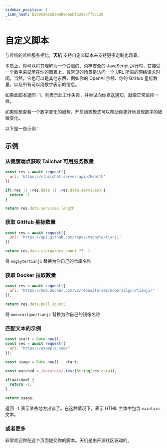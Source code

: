 ```yaml
---
sidebar_position: 1
_i18n_hash: b3805dea583e9b96a5bf32e57ff9c130
---
```

# 自定义脚本

与传统的监控服务相比，**天机** 支持自定义脚本来支持更多定制化场景。

本质上，你可以将其理解为一个受限的、内存安全的 JavaScript 运行时，它接受一个数字来显示在你的图表上。最常见的场景是访问一个 URL 所需的网络请求时间。当然，它也可以是其他东西，例如你的 OpenAI 余额、你的 GitHub 星标数量，以及所有可以用数字表示的信息。

如果此脚本返回 -1，则表示此工作失败，并尝试向你发送通知，就像正常监控一样。

如果你想查看一个数字变化的趋势，开启趋势模式可以帮助你更好地发现数字的细微变化。

以下是一些示例：

## 示例

### 从健康端点获取 Tailchat 可用服务数量

```js
const res = await request({
  url: 'https://<tailchat-server-api>/health'
})

if(!res || !res.data || !res.data.services) {
  return -1
}

return res.data.services.length
```

### 获取 GitHub 星标数量

```js
const res = await request({
  url: 'https://api.github.com/repos/msgbyte/tianji'
})

return res.data.stargazers_count ?? -1
```

将 `msgbyte/tianji` 替换为你自己的仓库名称

### 获取 Docker 拉取数量

```js
const res = await request({
  url: "https://hub.docker.com/v2/repositories/moonrailgun/tianji/"
});

return res.data.pull_count;
```

将 `moonrailgun/tianji` 替换为你自己的镜像名称

### 匹配文本的示例

```js
const start = Date.now();
const res = await request({
  url: "https://example.com/"
});

const usage = Date.now() - start;

const matched = /maintain/.test(String(res.data));

if(matched) {
  return -1;
}

return usage;
```

返回 `-1` 表示某些地方出错了。在这种情况下，表示 HTML 主体中包含 `maintain` 文本。

### 或者更多

非常欢迎你在这个页面提交你的脚本。天机是由开源社区驱动的。
